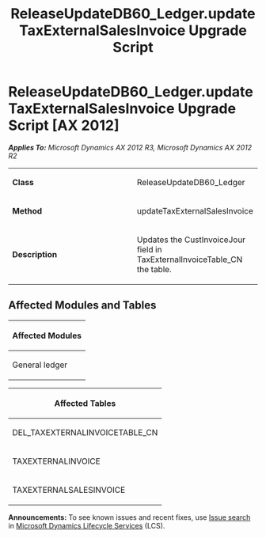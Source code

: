 ﻿---
title: ReleaseUpdateDB60_Ledger.updateTaxExternalSalesInvoice Upgrade Script
TOCTitle: ReleaseUpdateDB60_Ledger.updateTaxExternalSalesInvoice Upgrade Script
ms:assetid: 25831c27-1597-8c17-471f-b2cb57de866f
ms:mtpsurl: https://msdn.microsoft.com/en-us/library/JJ685026(v=AX.60)
ms:contentKeyID: 49707226
ms.date: 05/18/2015
mtps_version: v=AX.60
---

# ReleaseUpdateDB60\_Ledger.updateTaxExternalSalesInvoice Upgrade Script [AX 2012]


_**Applies To:** Microsoft Dynamics AX 2012 R3, Microsoft Dynamics AX 2012 R2_

<table>
<colgroup>
<col style="width: 50%" />
<col style="width: 50%" />
</colgroup>
<tbody>
<tr class="odd">
<td><p><strong>Class</strong></p></td>
<td><p>ReleaseUpdateDB60_Ledger</p></td>
</tr>
<tr class="even">
<td><p><strong>Method</strong></p></td>
<td><p>updateTaxExternalSalesInvoice</p></td>
</tr>
<tr class="odd">
<td><p><strong>Description</strong></p></td>
<td><p>Updates the CustInvoiceJour field in TaxExternalInvoiceTable_CN the table.</p></td>
</tr>
</tbody>
</table>


## Affected Modules and Tables

<table>
<colgroup>
<col style="width: 100%" />
</colgroup>
<thead>
<tr class="header">
<th><p>Affected Modules</p></th>
</tr>
</thead>
<tbody>
<tr class="odd">
<td><p>General ledger</p></td>
</tr>
</tbody>
</table>


<table>
<colgroup>
<col style="width: 100%" />
</colgroup>
<thead>
<tr class="header">
<th><p>Affected Tables</p></th>
</tr>
</thead>
<tbody>
<tr class="odd">
<td><p>DEL_TAXEXTERNALINVOICETABLE_CN</p></td>
</tr>
<tr class="even">
<td><p>TAXEXTERNALINVOICE</p></td>
</tr>
<tr class="odd">
<td><p>TAXEXTERNALSALESINVOICE</p></td>
</tr>
</tbody>
</table>

  
**Announcements:** To see known issues and recent fixes, use [Issue search](http://go.microsoft.com/fwlink/?linkid=389258) in [Microsoft Dynamics Lifecycle Services](http://go.microsoft.com/fwlink/?linkid=306505) (LCS).

